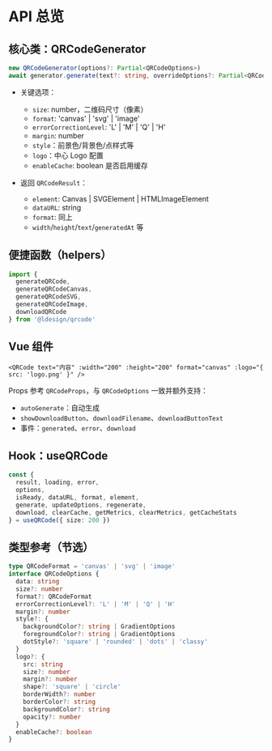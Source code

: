 # API 总览

## 核心类：QRCodeGenerator

```ts
new QRCodeGenerator(options?: Partial<QRCodeOptions>)
await generator.generate(text?: string, overrideOptions?: Partial<QRCodeOptions>): Promise<QRCodeResult>
```

- 关键选项：
  - `size`: number，二维码尺寸（像素）
  - `format`: 'canvas' | 'svg' | 'image'
  - `errorCorrectionLevel`: 'L' | 'M' | 'Q' | 'H'
  - `margin`: number
  - `style`：前景色/背景色/点样式等
  - `logo`：中心 Logo 配置
  - `enableCache`: boolean 是否启用缓存

- 返回 `QRCodeResult`：
  - `element`: Canvas | SVGElement | HTMLImageElement
  - `dataURL`: string
  - `format`: 同上
  - `width`/`height`/`text`/`generatedAt` 等

## 便捷函数（helpers）

```ts
import {
  generateQRCode,
  generateQRCodeCanvas,
  generateQRCodeSVG,
  generateQRCodeImage,
  downloadQRCode
} from '@ldesign/qrcode'
```

## Vue 组件

```vue
<QRCode text="内容" :width="200" :height="200" format="canvas" :logo="{ src: 'logo.png' }" />
```

Props 参考 `QRCodeProps`，与 `QRCodeOptions` 一致并额外支持：
- `autoGenerate`：自动生成
- `showDownloadButton`、`downloadFilename`、`downloadButtonText`
- 事件：`generated`、`error`、`download`

## Hook：useQRCode

```ts
const {
  result, loading, error,
  options,
  isReady, dataURL, format, element,
  generate, updateOptions, regenerate,
  download, clearCache, getMetrics, clearMetrics, getCacheStats
} = useQRCode({ size: 200 })
```

## 类型参考（节选）

```ts
type QRCodeFormat = 'canvas' | 'svg' | 'image'
interface QRCodeOptions {
  data: string
  size?: number
  format?: QRCodeFormat
  errorCorrectionLevel?: 'L' | 'M' | 'Q' | 'H'
  margin?: number
  style?: {
    backgroundColor?: string | GradientOptions
    foregroundColor?: string | GradientOptions
    dotStyle?: 'square' | 'rounded' | 'dots' | 'classy'
  }
  logo?: {
    src: string
    size?: number
    margin?: number
    shape?: 'square' | 'circle'
    borderWidth?: number
    borderColor?: string
    backgroundColor?: string
    opacity?: number
  }
  enableCache?: boolean
}
```
